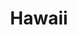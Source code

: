 ---
title: Hawaii
slug: hawaii
updated-on: '2024-05-30T13:52:36.906Z'
created-on: '2024-05-30T13:37:21.697Z'
published-on: '2024-05-30T13:54:32.469Z'
f_city-state:
- cms/city/waipahu-hi.md
- cms/city/wahiawa-hi.md
- cms/city/hilo-hi.md
- cms/city/kaneohe-hi.md
- cms/city/honolulu-hi.md
- cms/city/kailua-kona-hi.md
- cms/city/pearl-city-hi.md
- cms/city/lahaina-hi.md
- cms/city/lihue-hi.md
- cms/city/hickam-afb-hi.md
- cms/city/wailuku-hi.md
- cms/city/kihei-hi.md
- cms/city/aiea-hi.md
- cms/city/kapaa-hi.md
- cms/city/kailua-hi.md
f_locations:
- cms/payday-loans/.md
layout: '[state].html'
tags: state
---